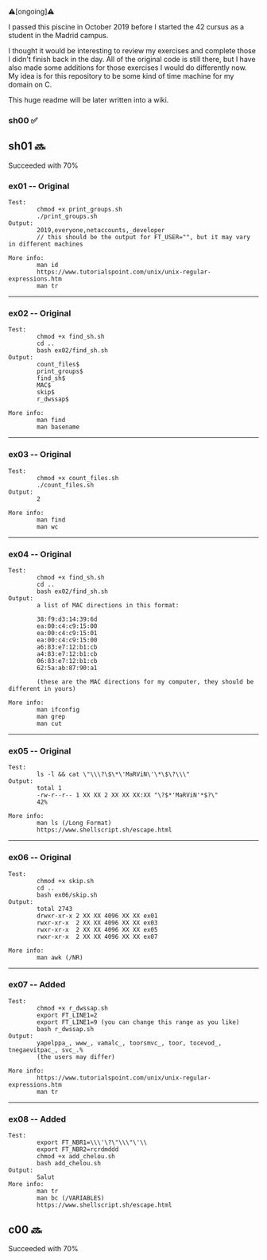 ⚠️[ongoing]⚠️

I passed this piscine in October 2019 before I started the 42 cursus as a student in the Madrid campus.

I thought it would be interesting to review my exercises and complete those I didn't finish back in the day.
All of the original code is still there, but I have also made some additions for those exercises I would do differently now.
My idea is for this repository to be some kind of time machine for my domain on C.

This huge readme will be later written into a wiki.

### sh00 ✅

## sh01 🔜
Succeeded with 70%

### ex01 -- Original

	Test:
			chmod +x print_groups.sh
			./print_groups.sh
	Output:
			2019,everyone,netaccounts,_developer
			// this should be the output for FT_USER="", but it may vary in different machines

	More info:
			man id
			https://www.tutorialspoint.com/unix/unix-regular-expressions.htm
			man tr
---

### ex02 -- Original

	Test:
			chmod +x find_sh.sh
			cd ..
			bash ex02/find_sh.sh
	Output:
			count_files$
			print_groups$
			find_sh$
			MAC$
			skip$
			r_dwssap$

	More info:
			man find
			man basename
---

### ex03 -- Original

	Test:
			chmod +x count_files.sh
			./count_files.sh
	Output:
			2

	More info:
			man find
			man wc
---

### ex04 -- Original

	Test:
			chmod +x find_sh.sh
			cd ..
			bash ex02/find_sh.sh
	Output:
			a list of MAC directions in this format:
			
			38:f9:d3:14:39:6d
			ea:00:c4:c9:15:00
			ea:00:c4:c9:15:01
			ea:00:c4:c9:15:00
			a6:83:e7:12:b1:cb
			a4:83:e7:12:b1:cb
			06:83:e7:12:b1:cb
			62:5a:ab:87:90:a1

			(these are the MAC directions for my computer, they should be different in yours)

	More info:
			man ifconfig
			man grep
			man cut
---

### ex05 -- Original

	Test:
			ls -l && cat \"\\\?\$\*\'MaRViN\'\*\$\?\\\"
	Output:
			total 1
			-rw-r--r-- 1 XX XX 2 XX XX XX:XX "\?$*'MaRViN'*$?\"
			42%

	More info:
			man ls (/Long Format)
			https://www.shellscript.sh/escape.html
---

### ex06 -- Original

	Test:
			chmod +x skip.sh
			cd ..
			bash ex06/skip.sh
	Output:
			total 2743
			drwxr-xr-x 2 XX XX 4096 XX XX ex01
			rwxr-xr-x  2 XX XX 4096 XX XX ex03
			rwxr-xr-x  2 XX XX 4096 XX XX ex05
			rwxr-xr-x  2 XX XX 4096 XX XX ex07

	More info:
			man awk (/NR)
---

### ex07 -- Added

	Test:
			chmod +x r_dwssap.sh
			export FT_LINE1=2
			export FT_LINE1=9 (you can change this range as you like)
			bash r_dwssap.sh
	Output:
			yapelppa_, www_, vamalc_, toorsmvc_, toor, tocevod_, tnegaevitpac_, svc_.%
			(the users may differ)

	More info:
			https://www.tutorialspoint.com/unix/unix-regular-expressions.htm
			man tr
---

### ex08 -- Added

	Test:
			export FT_NBR1=\\\'\?\"\\\"\'\\
			export FT_NBR2=rcrdmddd
			chmod +x add_chelou.sh
			bash add_chelou.sh
	Output:
			Salut
	More info:
			man tr
			man bc (/VARIABLES)
			https://www.shellscript.sh/escape.html

## c00 🔜
Succeeded with 70%

